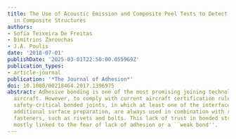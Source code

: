 ```yaml
---
title: The Use of Acoustic Emission and Composite Peel Tests to Detect Weak Adhesion
  in Composite Structures
authors:
- Sofia Teixeira De Freitas
- Dimitrios Zarouchas
- J.A. Poulis
date: '2018-07-01'
publishDate: '2025-03-01T22:50:00.055969Z'
publication_types:
- article-journal
publication: '*The Journal of Adhesion*'
doi: 10.1080/00218464.2017.1396975
abstract: Adhesive bonding is one of the most promising joining technologies for composite
  aircraft. However, to comply with current aircraft certification rules, current
  safety-critical bonded joints, in which at least one of the interfaces requires
  additional surface preparation, are always used in combination with redundant mechanical
  fasteners, such as rivets and bolts. This lack of trust in bonded structures is
  mostly linked to the fear of lack of adhesion or a ``weak bond''.
---
```

